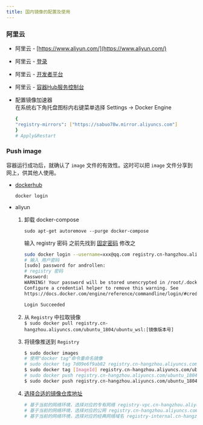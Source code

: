 ```yaml
---
title: 国内镜像的配置及使用  
---
```


### 阿里云

- 阿里云 - [https://www.aliyun.com/](https://www.aliyun.com/)
- 阿里云 - [登录](https://account.aliyun.com/)
- 阿里云 - [开发者平台](https://dev.aliyun.com/)
- 阿里云 - [容器Hub服务控制台](https://cr.console.aliyun.com/)
- 配置镜像加速器  
  在系统右下角托盘图标内右键菜单选择 Settings -> Docker Engine

  ```sh
  {
  "registry-mirrors": ["https://sabuo78w.mirror.aliyuncs.com"]
  }
  # Apply&Restart
  ```

### Push image

容器运行成功后，就确认了 `image` 文件的有效性。这时可以把 `image` 文件分享到网上，供其他人使用。

- [dockerhub](https://hub.docker.com/)

  `docker login`

- aliyun
  
  1. 卸载 docker-compose

      `sudo apt-get autoremove --purge docker-compose`

      输入 registry 密码 之前先找到 [固定密码](https://cr.console.aliyun.com/cn-hangzhou/instances/credentials) 修改之

      ```sh
      sudo docker login --username=xxx@qq.com registry.cn-hangzhou.aliyuncs.com
      # 输入 用户密码
      [sudo] password for androllen:
      # registry 密码
      Password:
      WARNING! Your password will be stored unencrypted in /root/.docker/config.json.
      Configure a credential helper to remove this warning. See
      https://docs.docker.com/engine/reference/commandline/login/#credentials-store

      Login Succeeded
      ```

  1. 从 `Registry` 中拉取镜像  
      `$ sudo docker pull registry.cn-hangzhou.aliyuncs.com/ubuntu_1804/ubuntu_wsl:[镜像版本号]`

  1. 将镜像推送到 `Registry`  

      ```sh
      $ sudo docker images
      # 使用"docker tag"命令重命名镜像
      # sudo docker tag 7d09e6f9ab82 registry.cn-hangzhou.aliyuncs.com/ubuntu_1804/ubuntu_wsl:latest
      $ sudo docker tag [ImageId] registry.cn-hangzhou.aliyuncs.com/ubuntu_1804/ubuntu_wsl:[镜像版本号]
      # sudo docker push registry.cn-hangzhou.aliyuncs.com/ubuntu_1804/ubuntu_wsl:latest
      $ sudo docker push registry.cn-hangzhou.aliyuncs.com/ubuntu_1804/ubuntu_wsl:[镜像版本号]
      ```

  1. [选择合适的镜像仓库地址](https://cr.console.aliyun.com/repository/)  

      ```sh
      # 基于当前的网络环境，选择对应的专有网络 registry-vpc.cn-hangzhou.aliyuncs.com/ 推送至 Registry。  
      # 基于当前的网络环境，选择对应的公网 registry.cn-hangzhou.aliyuncs.com/ 推送至 Registry。  
      # 基于当前的网络环境，选择对应的经典网络域名 registry-internal.cn-hangzhou.aliyuncs.com/ 推送至 Registry。
      ```
